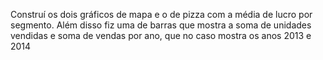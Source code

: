 Construí os dois gráficos  de mapa e o de pizza com a média de lucro por segmento. Além disso fiz uma de barras que mostra a soma de unidades vendidas e soma de vendas por ano, que no caso mostra os anos 2013 e 2014
